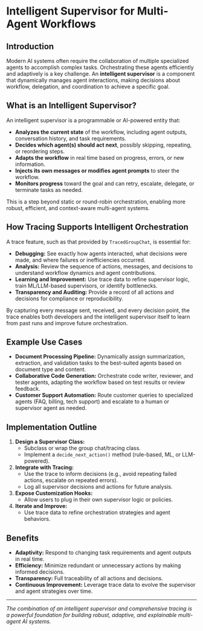 # Intelligent Supervisor for Multi-Agent Workflows

## Introduction

Modern AI systems often require the collaboration of multiple specialized agents to accomplish complex tasks. Orchestrating these agents efficiently and adaptively is a key challenge. An **intelligent supervisor** is a component that dynamically manages agent interactions, making decisions about workflow, delegation, and coordination to achieve a specific goal.

## What is an Intelligent Supervisor?

An intelligent supervisor is a programmable or AI-powered entity that:
- **Analyzes the current state** of the workflow, including agent outputs, conversation history, and task requirements.
- **Decides which agent(s) should act next**, possibly skipping, repeating, or reordering steps.
- **Adapts the workflow** in real time based on progress, errors, or new information.
- **Injects its own messages or modifies agent prompts** to steer the workflow.
- **Monitors progress** toward the goal and can retry, escalate, delegate, or terminate tasks as needed.

This is a step beyond static or round-robin orchestration, enabling more robust, efficient, and context-aware multi-agent systems.

## How Tracing Supports Intelligent Orchestration

A trace feature, such as that provided by `TracedGroupChat`, is essential for:
- **Debugging:** See exactly how agents interacted, what decisions were made, and where failures or inefficiencies occurred.
- **Analysis:** Review the sequence of actions, messages, and decisions to understand workflow dynamics and agent contributions.
- **Learning and Improvement:** Use trace data to refine supervisor logic, train ML/LLM-based supervisors, or identify bottlenecks.
- **Transparency and Auditing:** Provide a record of all actions and decisions for compliance or reproducibility.

By capturing every message sent, received, and every decision point, the trace enables both developers and the intelligent supervisor itself to learn from past runs and improve future orchestration.

## Example Use Cases

- **Document Processing Pipeline:** Dynamically assign summarization, extraction, and validation tasks to the best-suited agents based on document type and content.
- **Collaborative Code Generation:** Orchestrate code writer, reviewer, and tester agents, adapting the workflow based on test results or review feedback.
- **Customer Support Automation:** Route customer queries to specialized agents (FAQ, billing, tech support) and escalate to a human or supervisor agent as needed.

## Implementation Outline

1. **Design a Supervisor Class:**
    - Subclass or wrap the group chat/tracing class.
    - Implement a `decide_next_action()` method (rule-based, ML, or LLM-powered).
2. **Integrate with Tracing:**
    - Use the trace to inform decisions (e.g., avoid repeating failed actions, escalate on repeated errors).
    - Log all supervisor decisions and actions for future analysis.
3. **Expose Customization Hooks:**
    - Allow users to plug in their own supervisor logic or policies.
4. **Iterate and Improve:**
    - Use trace data to refine orchestration strategies and agent behaviors.

## Benefits

- **Adaptivity:** Respond to changing task requirements and agent outputs in real time.
- **Efficiency:** Minimize redundant or unnecessary actions by making informed decisions.
- **Transparency:** Full traceability of all actions and decisions.
- **Continuous Improvement:** Leverage trace data to evolve the supervisor and agent strategies over time.

---

*The combination of an intelligent supervisor and comprehensive tracing is a powerful foundation for building robust, adaptive, and explainable multi-agent AI systems.* 